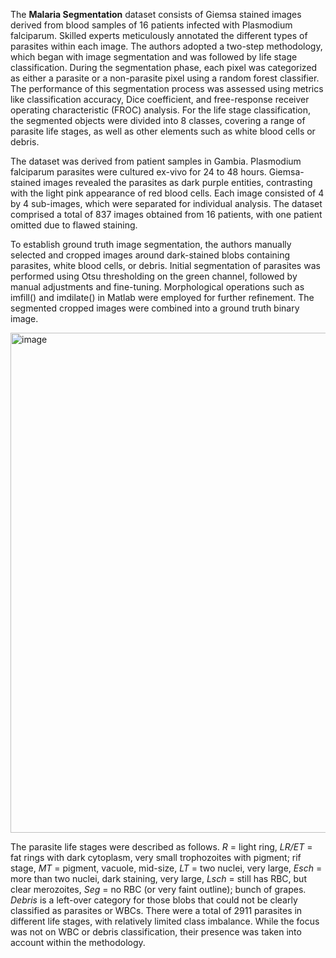 The **Malaria Segmentation** dataset consists of Giemsa stained images derived from blood samples of 16 patients infected with Plasmodium falciparum. Skilled experts meticulously annotated the different types of parasites within each image. The authors adopted a two-step methodology, which began with image segmentation and was followed by life stage classification. During the segmentation phase, each pixel was categorized as either a parasite or a non-parasite pixel using a random forest classifier. The performance of this segmentation process was assessed using metrics like classification accuracy, Dice coefficient, and free-response receiver operating characteristic (FROC) analysis. For the life stage classification, the segmented objects were divided into 8 classes, covering a range of parasite life stages, as well as other elements such as white blood cells or debris.

The dataset was derived from patient samples in Gambia. Plasmodium falciparum parasites were cultured ex-vivo for 24 to 48 hours. Giemsa-stained images revealed the parasites as dark purple entities, contrasting with the light pink appearance of red blood cells. Each image consisted of 4 by 4 sub-images, which were separated for individual analysis. The dataset comprised a total of 837 images obtained from 16 patients, with one patient omitted due to flawed staining.

To establish ground truth image segmentation, the authors manually selected and cropped images around dark-stained blobs containing parasites, white blood cells, or debris. Initial segmentation of parasites was performed using Otsu thresholding on the green channel, followed by manual adjustments and fine-tuning. Morphological operations such as imfill() and imdilate() in Matlab were employed for further refinement. The segmented cropped images were combined into a ground truth binary image.

<img src="https://github.com/supervisely/supervisely/assets/78355358/ab98352a-f0a1-44a4-add5-200ff6c9fc84" alt="image" width="800">

The parasite life stages were described as follows. *R* = light ring, *LR/ET* = fat rings with dark cytoplasm, very small trophozoites with pigment; rif stage, *MT* = pigment, vacuole, mid-size, *LT* = two nuclei, very large, *Esch* = more than two nuclei, dark staining, very large, *Lsch* = still has RBC, but clear merozoites, *Seg* = no RBC (or very faint outline); bunch of grapes. *Debris* is a left-over category for those blobs that could not be clearly classified as parasites or WBCs. There were a total of 2911 parasites in different life stages, with relatively limited class imbalance. While the focus was not on WBC or debris classification, their presence was taken into account within the methodology.
